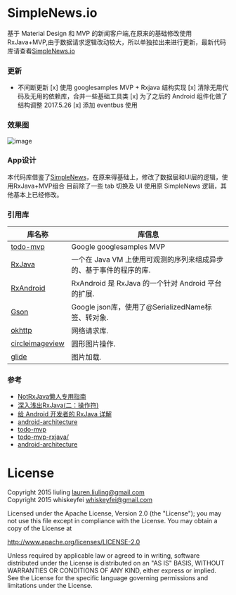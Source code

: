# SimpleNews.io
基于 Material Design 和 MVP 的新闻客户端,在原来的基础修改使用 RxJava+MVP,由于数据请求逻辑改动较大，所以单独拉出来进行更新，最新代码库请查看[SimpleNews.io](https://github.com/whiskeyfei/SimpleNews.io)

### 更新

* 不间断更新
[x] 使用 googlesamples MVP + Rxjava 结构实现
[x] 清除无用代码及无用的依赖库，合并一些基础工具类
[x] 为了之后的 Android 组件化做了结构调整 2017.5.26
[x] 添加 eventbus 使用

### 效果图
![image](http://7xol9p.com1.z0.glb.clouddn.com/github_news.gif)

### App设计

本代码库借鉴了[SimpleNews](https://github.com/liuling07/SimpleNews)，在原来得基础上，修改了数据层和UI层的逻辑，使用RxJava+MVP组合
目前除了一些 tab 切换及 UI 使用原 SimpleNews 逻辑，其他基本上已经修改。

### 引用库

库名称 | 库信息
------- | -------
[todo-mvp](https://github.com/googlesamples/android-architecture/tree/todo-mvp/)  | Google googlesamples MVP
[RxJava](https://github.com/ReactiveX/RxJava) | 一个在 Java VM 上使用可观测的序列来组成异步的、基于事件的程序的库.
[RxAndroid](https://github.com/ReactiveX/RxAndroid) | RxAndroid 是 RxJava 的一个针对 Android 平台的扩展.
[Gson](https://github.com/google/gson) | Google json库，使用了@SerializedName标签、转对象.
[okhttp](https://github.com/square/okhttp) |  网络请求库.
[circleimageview](https://github.com/hdodenhof/CircleImageView) | 圆形图片操作.
[glide](https://github.com/bumptech/glide) | 图片加载.


### 参考

* [NotRxJava懒人专用指南](http://www.devtf.cn/?p=323)
* [深入浅出RxJava(二：操作符)](https://github.com/lzyzsd/Awesome-RxJava?hmsr=toutiao.io&utm_medium=toutiao.io&utm_source=toutiao.io)
* [给 Android 开发者的 RxJava 详解](http://gank.io/post/560e15be2dca930e00da1083#toc_1)
* [android-architecture](https://github.com/googlesamples/android-architecture) 
* [todo-mvp](https://github.com/googlesamples/android-architecture/tree/todo-mvp/) 
* [todo-mvp-rxjava/](https://github.com/googlesamples/android-architecture/tree/todo-mvp-rxjava/)
* [android-architecture](https://github.com/googlesamples/android-architecture)

# License
Copyright 2015 liuling <lauren.liuling@gmail.com><br/>
Copyright 2015 whiskeyfei <whiskeyfei@gmail.com><br/>

Licensed under the Apache License, Version 2.0 (the "License");
you may not use this file except in compliance with the License.
You may obtain a copy of the License at

   http://www.apache.org/licenses/LICENSE-2.0

Unless required by applicable law or agreed to in writing, software
distributed under the License is distributed on an "AS IS" BASIS,
WITHOUT WARRANTIES OR CONDITIONS OF ANY KIND, either express or implied.
See the License for the specific language governing permissions and
limitations under the License.
